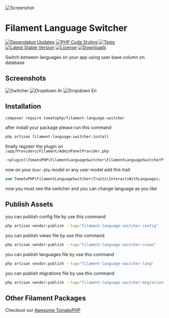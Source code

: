 ![Screenshot](https://raw.githubusercontent.com/tomatophp/filament-language-switcher/master/arts/3x1io-tomato-language-switcher.jpg)

# Filament Language Switcher

[![Dependabot Updates](https://github.com/tomatophp/filament-language-switcher/actions/workflows/dependabot/dependabot-updates/badge.svg)](https://github.com/tomatophp/filament-language-switcher/actions/workflows/dependabot/dependabot-updates)
[![PHP Code Styling](https://github.com/tomatophp/filament-language-switcher/actions/workflows/fix-php-code-styling.yml/badge.svg)](https://github.com/tomatophp/filament-language-switcher/actions/workflows/fix-php-code-styling.yml)
[![Tests](https://github.com/tomatophp/filament-language-switcher/actions/workflows/tests.yml/badge.svg)](https://github.com/tomatophp/filament-language-switcher/actions/workflows/tests.yml)
[![Latest Stable Version](https://poser.pugx.org/tomatophp/filament-language-switcher/version.svg)](https://packagist.org/packages/tomatophp/filament-language-switcher)
[![License](https://poser.pugx.org/tomatophp/filament-language-switcher/license.svg)](https://packagist.org/packages/tomatophp/filament-language-switcher)
[![Downloads](https://poser.pugx.org/tomatophp/filament-language-switcher/d/total.svg)](https://packagist.org/packages/tomatophp/filament-language-switcher)

Switch between languages on your app using user base column on database

## Screenshots

![Switcher](https://raw.githubusercontent.com/tomatophp/filament-language-switcher/master/arts/switcher.png)
![Dropdown Ar](https://raw.githubusercontent.com/tomatophp/filament-language-switcher/master/arts/dropdown-ar.png)
![Dropdown En](https://raw.githubusercontent.com/tomatophp/filament-language-switcher/master/arts/dropdown-en.png)

## Installation

```bash
composer require tomatophp/filament-language-switcher
```
after install your package please run this command

```bash
php artisan filament-language-switcher:install
```

finally register the plugin on `/app/Providers/Filament/AdminPanelProvider.php`

```php
->plugin(\TomatoPHP\FilamentLanguageSwitcher\FilamentLanguageSwitcherPlugin::make())
```

now on your `User.php` model or any user model add this trait

```php
use TomatoPHP\FilamentLanguageSwitcher\Traits\InteractsWithLanguages;
```

now you must see the switcher and you can change language as you like

## Publish Assets

you can publish config file by use this command

```bash
php artisan vendor:publish --tag="filament-language-switcher-config"
```

you can publish views file by use this command

```bash
php artisan vendor:publish --tag="filament-language-switcher-views"
```

you can publish languages file by use this command

```bash
php artisan vendor:publish --tag="filament-language-switcher-lang"
```

you can publish migrations file by use this command

```bash
php artisan vendor:publish --tag="filament-language-switcher-migrations"
```

## Other Filament Packages

Checkout our [Awesome TomatoPHP](https://github.com/tomatophp/awesome)

